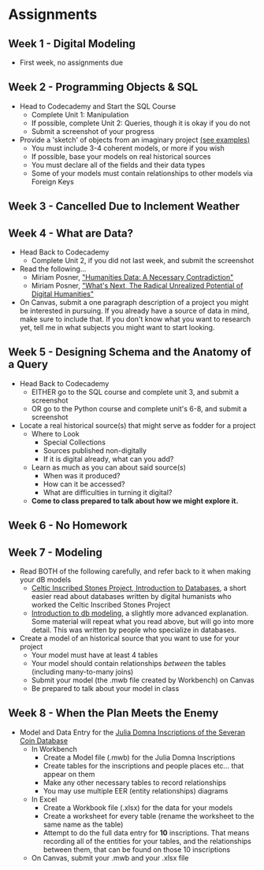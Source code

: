 # Assignments

## Week 1 - Digital Modeling
* First week, no assignments due

## Week 2 - Programming Objects & SQL
* Head to Codecademy and Start the SQL Course
    * Complete Unit 1: Manipulation
    * If possible, complete Unit 2: Queries, though it is okay if you do not
    * Submit a screenshot of your progress
* Provide a 'sketch' of objects from an imaginary project [(see examples)](examples.md)
    * You must include 3-4 coherent models, or more if you wish
    * If possible, base your models on real historical sources
    * You must declare all of the fields and their data types
    * Some of your models must contain relationships to other models via Foreign Keys

## Week 3 - Cancelled Due to Inclement Weather

## Week 4 - What are Data?
* Head Back to Codecademy
    * Complete Unit 2, if you did not last week, and submit the screenshot
* Read the following...
    - Miriam Posner, ["Humanities Data: A Necessary Contradiction"](http://miriamposner.com/blog/humanities-data-a-necessary-contradiction)
    - Miriam Posner, ["What's Next, The Radical Unrealized Potential of Digital Humanities"](http://miriamposner.com/blog/whats-next-the-radical-unrealized-potential-of-digital-humanities)
* On Canvas, submit a one paragraph description of a project you might be interested in pursuing. If you already have a source of data in mind, make sure to include that. If you don't know what you want to research yet, tell me in what subjects you might want to start looking.

## Week 5 - Designing Schema and the Anatomy of a Query
* Head Back to Codecademy
    * EITHER go to the SQL course and complete unit 3, and submit a screenshot
    * OR go to the Python course and complete unit's 6-8, and submit a screenshot
* Locate a real historical source(s) that might serve as fodder for a project
    * Where to Look
        * Special Collections
        * Sources published non-digitally
        * If it is digital already, what can you add?
    * Learn as much as you can about said source(s)
        * When was it produced?
        * How can it be accessed?
        * What are difficulties in turning it digital?
    * **Come to class prepared to talk about how we might explore it.**

## Week 6 - No Homework

## Week 7 - Modeling

* Read BOTH of the following carefully, and refer back to it when making your dB models
    * [Celtic Inscribed Stones Project, Introduction to Databases](http://www.ucl.ac.uk/archaeology/cisp/database/manual/node1.html), a short easier read about databases written by digital humanists who worked the Celtic Inscribed Stones Project
    * [Introduction to db modeling](http://datanamic.com/support/lt-dez005-introduction-db-modeling.html), a slightly more advanced explanation. Some material will repeat what you read above, but will go into more detail. This was written by people who specialize in databases.
* Create a model of an historical source that you want to use for your project
    * Your model must have at least 4 tables
    * Your model should contain relationships *between* the tables (including many-to-many joins)
    * Submit your model (the .mwb file created by Workbench) on Canvas
    * Be prepared to talk about your model in class

## Week 8 - When the Plan Meets the Enemy

* Model and Data Entry for the [Julia Domna Inscriptions of the Severan Coin Database](http://web3.forest.usf.edu/main/other/severan/jdi/)
    * In Workbench
        * Create a Model file (.mwb) for the Julia Domna Inscriptions
        * Create tables for the inscriptions and people places etc... that appear on them
        * Make any other necessary tables to record relationships
        * You may use multiple EER (entity relationships) diagrams
    * In Excel
        * Create a Workbook file (.xlsx) for the data for your models
        * Create a worksheet for every table (rename the worksheet to the same name as the table)
        * Attempt to do the full data entry for **10** inscriptions. That means recording all of the entities for your tables, and the relationships between them, that can be found on those 10 inscriptions
    * On Canvas, submit your .mwb and your .xlsx file
